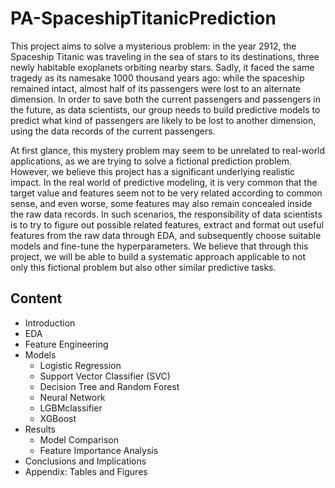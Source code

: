 # PA-SpaceshipTitanicPrediction

This project aims to solve a mysterious problem: in the year 2912, the Spaceship Titanic was 
traveling in the sea of stars to its destinations, three newly habitable exoplanets orbiting nearby 
stars. Sadly, it faced the same tragedy as its namesake 1000 thousand years ago: while the 
spaceship remained intact, almost half of its passengers were lost to an alternate dimension. In 
order to save both the current passengers and passengers in the future, as data scientists, our 
group needs to build predictive models to predict what kind of passengers are likely to be lost to 
another dimension, using the data records of the current passengers. 

At first glance, this mystery problem may seem to be unrelated to real-world applications, as we 
are trying to solve a fictional prediction problem. However, we believe this project has a 
significant underlying realistic impact. In the real world of predictive modeling, it is very 
common that the target value and features seem not to be very related according to common 
sense, and even worse, some features may also remain concealed inside the raw data records. In 
such scenarios, the responsibility of data scientists is to try to figure out possible related features, 
extract and format out useful features from the raw data through EDA, and subsequently choose 
suitable models and fine-tune the hyperparameters. We believe that through this project, we will 
be able to build a systematic approach applicable to not only this fictional problem but also other 
similar predictive tasks. 

## Content
* Introduction
* EDA
* Feature Engineering
* Models
	* Logistic Regression  
	* Support Vector Classifier (SVC) 
	* Decision Tree and Random Forest 
	* Neural Network
	* LGBMclassifier
	* XGBoost 
* Results
	* Model Comparison 
	* Feature Importance Analysis 
* Conclusions and Implications  
* Appendix: Tables and Figures 